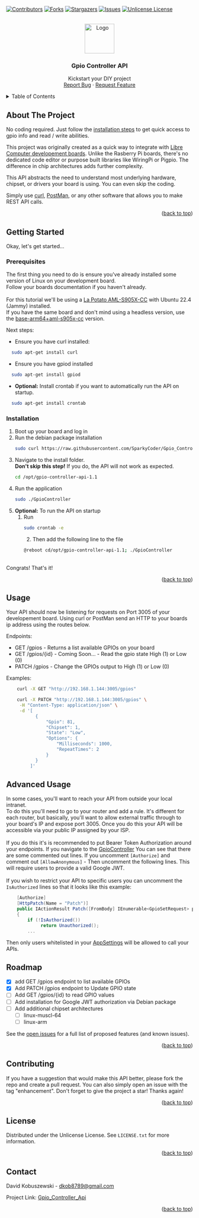 <a id="readme-top"></a>

[![Contributors][contributors-shield]][contributors-url]
[![Forks][forks-shield]][forks-url]
[![Stargazers][stars-shield]][stars-url]
[![Issues][issues-shield]][issues-url]
[![Unlicense License][license-shield]][license-url]



<!-- PROJECT LOGO -->
<br />
<div align="center">
  <a href="https://github.com/SparkyCoder/Gpio_Controller_Api">
    <img src="https://github.githubassets.com/images/modules/logos_page/GitHub-Mark.png" alt="Logo" width="80" height="80">
  </a>

  <h3 align="center">Gpio Controller API</h3>

  <p align="center">
    Kickstart your DIY project
    <br />
    <a href="https://github.com/SparkyCoder/Gpio_Controller_Api/issues/new?labels=bug&template=bug-report---.md">Report Bug</a>
    &middot;
    <a href="https://github.com/SparkyCoder/Gpio_Controller_Api/issues/new?labels=enhancement&template=feature-request---.md">Request Feature</a>
  </p>
</div>



<!-- TABLE OF CONTENTS -->
<details>
  <summary>Table of Contents</summary>
  <ol>
    <li>
      <a href="#about-the-project">About The Project</a>
      <ul>
        <li><a href="#built-with">Built With</a></li>
      </ul>
    </li>
    <li>
      <a href="#getting-started">Getting Started</a>
      <ul>
        <li><a href="#prerequisites">Prerequisites</a></li>
        <li><a href="#installation">Installation</a></li>
      </ul>
    </li>
    <li><a href="#usage">Usage</a></li>
    <li><a href="#roadmap">Roadmap</a></li>
    <li><a href="#contributing">Contributing</a></li>
    <li><a href="#license">License</a></li>
    <li><a href="#contact">Contact</a></li>
    <li><a href="#acknowledgments">Acknowledgments</a></li>
  </ol>
</details>



<!-- ABOUT THE PROJECT -->
## About The Project
No coding required. Just follow the <a href="#installation">installation steps</a> to get quick access to gpio info and read / write abilities. 

This project was originally created as a quick way to integrate with [Libre Computer developement boards](https://libre.computer/).
Unlike the Rasberry Pi boards, there's no dedicated code editor or purpose built libraries like WiringPi or Pigpio. The difference in chip architectures adds further complexity. 

This API abstracts the need to understand most underlying hardware, chipset, or drivers your board is using. You can even skip the coding. 
 
Simply use [curl](https://curl.se/), [PostMan](https://www.postman.com/), or any other software that allows you to make REST API calls.


<p align="right">(<a href="#readme-top">back to top</a>)</p>


<!-- GETTING STARTED -->
## Getting Started

Okay, let's get started...

### Prerequisites

The first thing you need to do is ensure you've already installed some version of Linux on your development board. <br /> 
Follow your boards documentation if you haven't already.
<br /><br />
For this tutorial we'll be using a [La Potato AML-S905X-CC](https://hub.libre.computer/t/ubuntu-22-04-jammy-lts-for-libre-computer-boards/20) with Ubuntu 22.4 (Jammy) installed.
<br />If you have the same board and don't mind using a headless version, use the [base-arm64+aml-s905x-cc](https://distro.libre.computer/ci/ubuntu/22.04/ubuntu-22.04.3-preinstalled-base-arm64%2Baml-s905x-cc.img.xz) version.

Next steps:
- Ensure you have curl installed:
```sh
  sudo apt-get install curl
```
- Ensure you have gpiod installed
```sh
  sudo apt-get install gpiod
```

- <b>Optional:</b> Install crontab if you want to automatically run the API on startup. 
```sh
  sudo apt-get install crontab
```

### Installation
1. Boot up your board and log in
2. Run the debian package installation
   ```sh
   sudo curl https://raw.githubusercontent.com/SparkyCoder/Gpio_Controller_Api/refs/heads/main/Installation/install.sh | bash
   ```
3. Navigate to the install folder. 
<br/><b>Don't skip this step!</b> If you do, the API will not work as expected.
   ```sh
   cd /opt/gpio-controller-api-1.1
   ```
4. Run the application
   ```sh
   sudo ./GpioController
   ```
4. <b>Optional:</b> To run the API on startup
   1. Run
      ```sh
      sudo crontab -e
      ```
      2. Then add the following line to the file
      ```sh
      @reboot cd/opt/gpio-controller-api-1.1; ./GpioController
      ```
<br />
Congrats! That's it!

<p align="right">(<a href="#readme-top">back to top</a>)</p>



<!-- USAGE EXAMPLES -->
## Usage
Your API should now be listening for requests on Port 3005 of your developement board.
Using curl or PostMan send an HTTP to your boards ip address using the routes below.<br/>

Endpoints:
- GET /gpios - Returns a list available GPIOs on your board
- GET /gpios/{id} - Coming Soon... - Read the gpio state High (1) or Low (0)
- PATCH /gpios - Change the GPIOs output to High (1) or Low (0)

Examples:
```sh
    curl -X GET "http://192.168.1.144:3005/gpios" 
```

```sh
    curl -X PATCH "http://192.168.1.144:3005/gpios" \
     -H "Content-Type: application/json" \
     -d '[
           {
               "Gpio": 81,
               "Chipset": 1,
               "State": "Low",
               "Options": {
                   "Milliseconds": 1000,
                   "RepeatTimes": 2
               }
           }
         ]'
```

## Advanced Usage

In some cases, you'll want to reach your API from outside your local intranet. <br/>
To do this you'll need to go to your router and add a rule. It's different for each router, but basically, you'll want to allow external traffic through to your board's IP and expose port 3005. Once you do this your API will be accessible via your public IP assigned by your ISP. 
<br/><br/>
If you do this it's is recommended to put Bearer Token Authorization around your endpoints. If you navigate to the [GpioController](https://github.com/SparkyCoder/Gpio_Controller_Api/blob/main/GpioController/Controllers/GpioController.cs) You can see that there are some commented out lines. If you uncomment `[Authorize]` and comment out `[AllowAnonymous]` - Then uncomment the following lines.
This will require users to provide a valid Google JWT. 
<br/> 
<br/>
If you wish to restrict your API to specific users you can uncomment the `IsAuthorized` lines so that it looks like this example:
```csharp
    [Authorize]
    [HttpPatch(Name = "Patch")]
    public IActionResult Patch([FromBody] IEnumerable<GpioSetRequest> patchRequest)
    {
        if (!IsAuthorized())
             return Unauthorized();
        ...
```

Then only users whitelisted in your [AppSettings](https://github.com/SparkyCoder/Gpio_Controller_Api/blob/main/GpioController/appsettings.json) will be allowed to call your APIs. 

<!-- ROADMAP -->
## Roadmap

- [x] add GET /gpios endpoint to list available GPIOs
- [x] Add PATCH /gpios endpoint to Update GPIO state
- [ ] Add GET /gpios/{id} to read GPIO values
- [ ] Add installation for Google JWT authorization via Debian package
- [ ] Add additional chipset architectures
    - [ ] linux-muscl-64
    - [ ] linux-arm

See the [open issues](https://github.com/SparkyCoder/Gpio_Controller_Api/issues) for a full list of proposed features (and known issues).

<p align="right">(<a href="#readme-top">back to top</a>)</p>



<!-- CONTRIBUTING -->
## Contributing

If you have a suggestion that would make this API better, please fork the repo and create a pull request. You can also simply open an issue with the tag "enhancement".
Don't forget to give the project a star! Thanks again!

<p align="right">(<a href="#readme-top">back to top</a>)</p>



<!-- LICENSE -->
## License

Distributed under the Unlicense License. See `LICENSE.txt` for more information.

<p align="right">(<a href="#readme-top">back to top</a>)</p>



<!-- CONTACT -->
## Contact

David Kobuszewski - dkob8789@gmail.com

Project Link: [Gpio_Controller_Api](ps://github.com/SparkyCoder/Gpio_Controller_Api)

<p align="right">(<a href="#readme-top">back to top</a>)</p>


<!-- MARKDOWN LINKS & IMAGES -->
<!-- https://www.markdownguide.org/basic-syntax/#reference-style-links -->
[contributors-shield]: https://img.shields.io/github/contributors/sparkycoder/gpio_controller_api.svg?style=for-the-badge
[contributors-url]: https://github.com/SparkyCoder/Gpio_Controller_Api/graphs/contributors
[forks-shield]: https://img.shields.io/github/forks/SparkyCoder/Gpio_Controller_Api.svg?style=for-the-badge
[forks-url]: https://github.com/SparkyCoder/Gpio_Controller_Api/network/members
[stars-shield]: https://img.shields.io/github/stars/SparkyCoder/Gpio_Controller_Api.svg?style=for-the-badge
[stars-url]: https://github.com/SparkyCoder/Gpio_Controller_Api/stargazers
[issues-shield]: https://img.shields.io/github/issues/SparkyCoder/Gpio_Controller_Api.svg?style=for-the-badge
[issues-url]: https://github.com/SparkyCoder/Gpio_Controller_Api/issues
[license-shield]: https://img.shields.io/github/license/SparkyCoder/Gpio_Controller_Api.svg?style=for-the-badge
[license-url]: https://github.com/SparkyCoder/Gpio_Controller_Api/blob/master/LICENSE.txt
[product-screenshot]: images/screenshot.png
[Next.js]: https://img.shields.io/badge/next.js-000000?style=for-the-badge&logo=nextdotjs&logoColor=white
[Next-url]: https://nextjs.org/
[React.js]: https://img.shields.io/badge/React-20232A?style=for-the-badge&logo=react&logoColor=61DAFB
[React-url]: https://reactjs.org/
[Vue.js]: https://img.shields.io/badge/Vue.js-35495E?style=for-the-badge&logo=vuedotjs&logoColor=4FC08D
[Vue-url]: https://vuejs.org/
[Angular.io]: https://img.shields.io/badge/Angular-DD0031?style=for-the-badge&logo=angular&logoColor=white
[Angular-url]: https://angular.io/
[Svelte.dev]: https://img.shields.io/badge/Svelte-4A4A55?style=for-the-badge&logo=svelte&logoColor=FF3E00
[Svelte-url]: https://svelte.dev/
[Laravel.com]: https://img.shields.io/badge/Laravel-FF2D20?style=for-the-badge&logo=laravel&logoColor=white
[Laravel-url]: https://laravel.com
[Bootstrap.com]: https://img.shields.io/badge/Bootstrap-563D7C?style=for-the-badge&logo=bootstrap&logoColor=white
[Bootstrap-url]: https://getbootstrap.com
[JQuery.com]: https://img.shields.io/badge/jQuery-0769AD?style=for-the-badge&logo=jquery&logoColor=white
[JQuery-url]: https://jquery.com 

